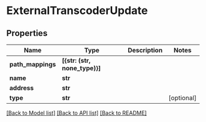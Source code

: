 # ExternalTranscoderUpdate


## Properties

Name | Type | Description | Notes
------------ | ------------- | ------------- | -------------
**path_mappings** | **[{str: (str, none_type)}]** |  | 
**name** | **str** |  | 
**address** | **str** |  | 
**type** | **str** |  | [optional] 

[[Back to Model list]](../#documentation-for-models) [[Back to API list]](../#documentation-for-api-endpoints) [[Back to README]](../)


